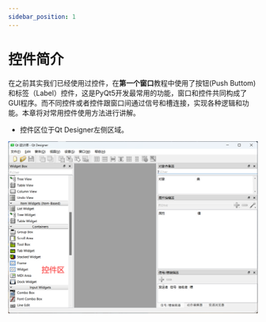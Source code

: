 ```yaml
---
sidebar_position: 1
---
```


# 控件简介

在之前其实我们已经使用过控件，在**第一个窗口**教程中使用了按钮(Push Buttom)和标签（Label）控件，这是PyQt5开发最常用的功能，窗口和控件共同构成了GUI程序。而不同控件或者控件跟窗口间通过信号和槽连接，实现各种逻辑和功能。本章将对常用控件使用方法进行讲解。

- 控件区位于Qt Designer左侧区域。

![widgets_intro1](./img/widgets_intro/widgets_intro1.png)

